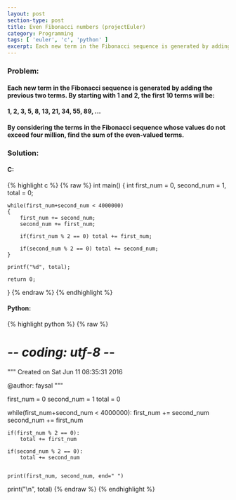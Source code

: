 ```yaml
---
layout: post
section-type: post
title: Even Fibonacci numbers (projectEuler)
category: Programming
tags: [ 'euler', 'c', 'python' ]
excerpt: Each new term in the Fibonacci sequence is generated by adding the previous two terms. By starting with 1 and 2, the first 10 terms will be...
---
```


### Problem:

#### Each new term in the Fibonacci sequence is generated by adding the previous two terms. By starting with 1 and 2, the first 10 terms will be:

#### 1, 2, 3, 5, 8, 13, 21, 34, 55, 89, ...

#### By considering the terms in the Fibonacci sequence whose values do not exceed four million, find the sum of the even-valued terms.

### Solution: 

#### C: 

{% highlight c %}
{% raw %}
int main()
{
	int first_num = 0, second_num = 1, total = 0;

	while(first_num+second_num < 4000000)
	{
	    first_num += second_num;
	    second_num += first_num;
	    
	    if(first_num % 2 == 0) total += first_num;
	        
	    if(second_num % 2 == 0) total += second_num;
	}

	printf("%d", total);

	return 0;	
}
{% endraw %}
{% endhighlight %} 

#### Python:

{% highlight python %}
{% raw %}
# -*- coding: utf-8 -*-
"""
Created on Sat Jun 11 08:35:31 2016

@author: faysal
"""

first_num = 0
second_num = 1
total = 0

while(first_num+second_num < 4000000):
    first_num += second_num
    second_num += first_num
    
    if(first_num % 2 == 0):
        total += first_num
        
    if(second_num % 2 == 0):
        total += second_num
        
        
    print(first_num, second_num, end=" ")
    
print("\n", total)
{% endraw %}
{% endhighlight %}